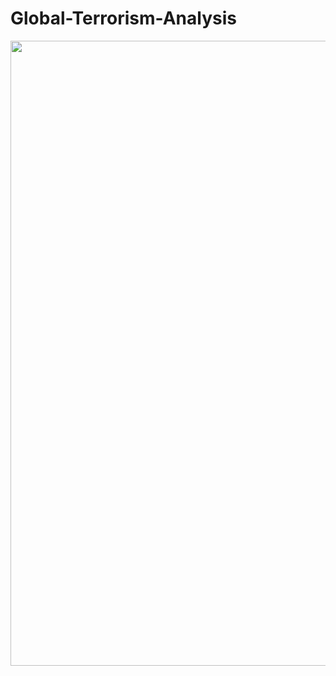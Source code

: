# Global-Terrorism-Analysis
<img width="1000" src='https://camo.githubusercontent.com/e749e4e1f258c630605f6825be1b04f494505672db208f4603b47f167ccf8c0a/68747470733a2f2f7374322e6465706f73697470686f746f732e636f6d2f343137373738352f383239302f762f3935302f6465706f73697470686f746f735f38323930333035342d73746f636b2d696c6c757374726174696f6e2d73746f702d746572726f7269736d2d62616e6e65722e6a7067'>
